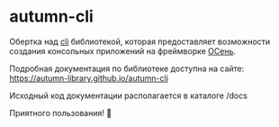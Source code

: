 # autumn-cli 

Обертка над [cli](https://github.com/khorevaa/cli) библиотекой, которая предоставляет возможности создания консольных приложений на фреймворке [ОСень](https://github.com/autumn-library/autumn).

Подробная документация по библиотеке доступна на сайте: https://autumn-library.github.io/autumn-cli

Исходный код документации располагается в каталоге /docs

Приятного пользования! 🍂

